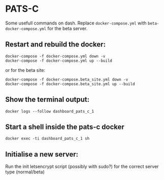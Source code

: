 # PATS-C

Some usefull commands on dash. Replace `docker-compose.yml` with `beta-docker-compose.yml` for the beta server.

## Restart and rebuild the docker:
```
docker-compose -f docker-compose.yml down -v
docker-compose -f docker-compose.yml up --build
```

or for the beta site:

```
docker-compose -f docker-compose.beta_site.yml down -v
docker-compose -f docker-compose.beta_site.yml up --build
```

## Show the terminal output:
`docker logs --follow dashboard_pats_c_1`

## Start a shell inside the pats-c docker
`docker exec -ti dashboard_pats_c_1 sh`

## Initialise a new server:
 Run the init letsencrypt script (possibly with sudo?) for the correct server type (normal/beta)
